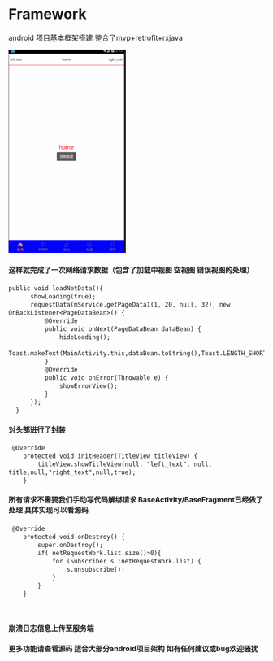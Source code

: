 # Framework
android 项目基本框架搭建 整合了mvp+retrofit+rxjava

![framework](https://github.com/tuwenyuan/Framework/blob/master/111111.gif)

#### 这样就完成了一次网络请求数据（包含了加载中视图 空视图 错误视图的处理）

    public void loadNetData(){
          showLoading(true);
          requestData(mService.getPageData1(1, 20, null, 32), new OnBackListener<PageDataBean>() {
              @Override
              public void onNext(PageDataBean dataBean) {
                  hideLoading();
                  Toast.makeText(MainActivity.this,dataBean.toString(),Toast.LENGTH_SHORT).show();
              }
              @Override
              public void onError(Throwable e) {
                  showErrorView();
              }
          });
      } 
      
#### 对头部进行了封装

 
     @Override
        protected void initHeader(TitleView titleView) {
            titleView.showTitleView(null, "left_text", null, title,null,"right_text",null,true);
        }
        
        
#### 所有请求不需要我们手动写代码解绑请求 BaseActivity/BaseFragment已经做了处理 具体实现可以看源码

     @Override
        protected void onDestroy() {
            super.onDestroy();
            if( netRequestWork.list.size()>0){
                for (Subscriber s :netRequestWork.list) {
                    s.unsubscribe();
                }
            }
        }
        
        
#### 崩溃日志信息上传至服务端

#### 更多功能请查看源码 适合大部分android项目架构 如有任何建议或bug欢迎骚扰


